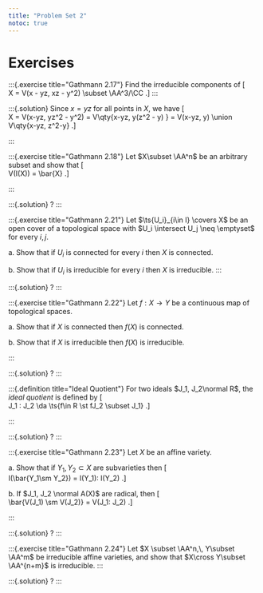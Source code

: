 ```yaml
---
title: "Problem Set 2"
notoc: true
---
```


# Exercises


:::{.exercise title="Gathmann 2.17"}
Find the irreducible components of 
\[  
X = V(x - yz, xz - y^2) \subset \AA^3/\CC
.\]
:::

:::{.solution}
Since $x=yz$ for all points in $X$, we have
\[  
X = V(x-yz, yz^2 - y^2) = V\qty{x-yz, y(z^2 - y) } = V(x-yz, y) \union V\qty{x-yz, z^2-y}
.\]

:::



:::{.exercise title="Gathmann 2.18"}
Let $X\subset \AA^n$ be an arbitrary subset and show that 
\[  
V(I(X)) = \bar{X}
.\]

:::

:::{.solution}
?
:::


:::{.exercise title="Gathmann 2.21"}
Let $\ts{U_i}_{i\in I} \covers X$ be an open cover of a topological space with $U_i \intersect U_j \neq \emptyset$ for every $i, j$.

a. Show that if $U_i$ is connected for every $i$ then $X$ is connected.

b. Show that if $U_i$ is irreducible for every $i$ then $X$ is irreducible.
:::

:::{.solution}
?
:::


:::{.exercise title="Gathmann 2.22"}
Let $f:X\to Y$ be a continuous map of topological spaces.

a. Show that if $X$ is connected then $f(X)$ is connected.

b. Show that if $X$ is irreducible then $f(X)$ is irreducible.

:::

:::{.solution}
?
:::


:::{.definition title="Ideal Quotient"}
For two ideals $J_1, J_2\normal R$, the *ideal quotient* is defined by
\[  
J_1 : J_2 \da \ts{f\in R \st fJ_2 \subset J_1}
.\]

:::

:::{.solution}
?
:::


:::{.exercise title="Gathmann 2.23"}
Let $X$ be an affine variety.

a. Show that if $Y_1, Y_2 \subset X$ are subvarieties then 
\[  
I(\bar{Y_1\sm Y_2}) = I(Y_1): I(Y_2)
.\]

b. If $J_1, J_2 \normal A(X)$ are radical, then
\[  
\bar{V(J_1) \sm V(J_2)} = V(J_1: J_2)
.\]

:::

:::{.solution}
?
:::


:::{.exercise title="Gathmann 2.24"}
Let $X \subset \AA^n,\, Y\subset \AA^m$ be irreducible affine varieties, and show that $X\cross Y\subset \AA^{n+m}$ is irreducible.
:::

:::{.solution}
?
:::




